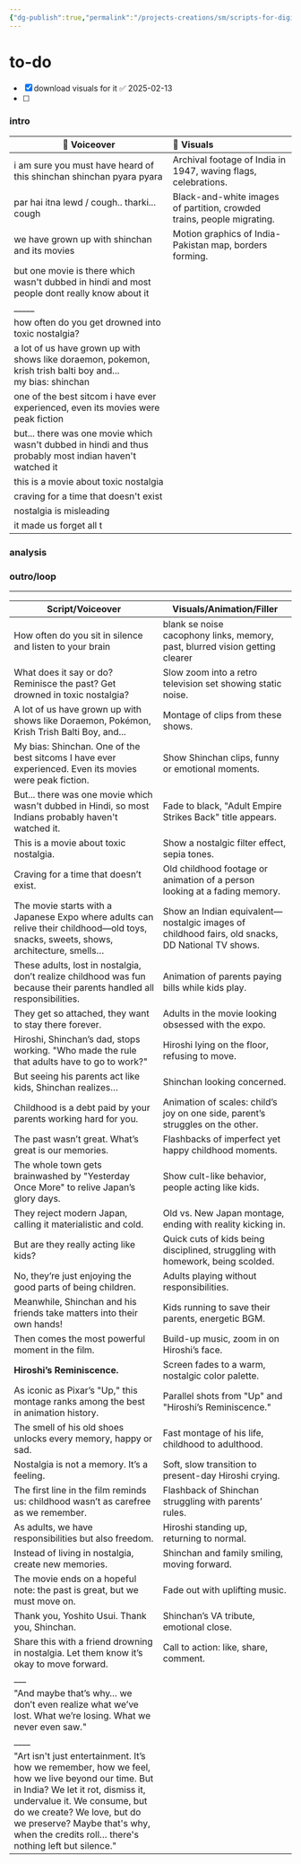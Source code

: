 ```yaml
---
{"dg-publish":true,"permalink":"/projects-creations/sm/scripts-for-digital-garden/currently-working-upon/shinchan/shinchan-reel-chalchitra/","created":"2025-02-12T00:58:34.854+05:30","updated":"2025-02-26T17:40:12.191+05:30"}
---
```


# to-do
- [x] download visuals for it ✅ 2025-02-13
- [ ] 


### intro

| 🎤 **Voiceover**                                                                                                | 🎥 **Visuals**                                                         |
| --------------------------------------------------------------------------------------------------------------- | :--------------------------------------------------------------------- |
| i am sure you must have heard of this shinchan shinchan pyara pyara                                             | Archival footage of India in 1947, waving flags, celebrations.         |
| par hai itna lewd / cough.. tharki... cough                                                                     | Black-and-white images of partition, crowded trains, people migrating. |
| we have grown up with shinchan and its movies                                                                   | Motion graphics of India-Pakistan map, borders forming.                |
| but one movie is there which wasn't dubbed in hindi and most people dont really know about it                   |                                                                        |
| _____                                                                                                           |                                                                        |
| how often do you get drowned into toxic nostalgia?                                                              |                                                                        |
| a lot of us have grown up with shows like doraemon, pokemon, krish trish balti boy and... <br>my bias: shinchan |                                                                        |
| one of the best sitcom i have ever experienced, even its movies were peak fiction                               |                                                                        |
| but... there was one movie which wasn't dubbed in hindi and thus probably most indian haven't watched it        |                                                                        |
| this is a movie about toxic nostalgia                                                                           |                                                                        |
| craving for a time that doesn't exist<br>                                                                       |                                                                        |
| nostalgia is misleading                                                                                         |                                                                        |
| it made us forget all t                                                                                         |                                                                        |

### analysis




### outro/loop




________________

| **Script/Voiceover**                                                                                                                                                                                                                                                                          | **Visuals/Animation/Filler**                                                                     |
| --------------------------------------------------------------------------------------------------------------------------------------------------------------------------------------------------------------------------------------------------------------------------------------------- | ------------------------------------------------------------------------------------------------ |
| How often do you sit in silence and listen to your brain                                                                                                                                                                                                                                      | blank se noise<br>cacophony links, memory, past, blurred vision getting clearer                  |
| What does it say or do? Reminisce the past? Get drowned in toxic nostalgia?                                                                                                                                                                                                                   | Slow zoom into a retro television set showing static noise.                                      |
| A lot of us have grown up with shows like Doraemon, Pokémon, Krish Trish Balti Boy, and...                                                                                                                                                                                                    | Montage of clips from these shows.                                                               |
| My bias: Shinchan. One of the best sitcoms I have ever experienced. Even its movies were peak fiction.                                                                                                                                                                                        | Show Shinchan clips, funny or emotional moments.                                                 |
| But... there was one movie which wasn't dubbed in Hindi, so most Indians probably haven't watched it.                                                                                                                                                                                         | Fade to black, "Adult Empire Strikes Back" title appears.                                        |
| This is a movie about toxic nostalgia.                                                                                                                                                                                                                                                        | Show a nostalgic filter effect, sepia tones.                                                     |
| Craving for a time that doesn’t exist.                                                                                                                                                                                                                                                        | Old childhood footage or animation of a person looking at a fading memory.                       |
| The movie starts with a Japanese Expo where adults can relive their childhood—old toys, snacks, sweets, shows, architecture, smells…                                                                                                                                                          | Show an Indian equivalent—nostalgic images of childhood fairs, old snacks, DD National TV shows. |
| These adults, lost in nostalgia, don’t realize childhood was fun because their parents handled all responsibilities.                                                                                                                                                                          | Animation of parents paying bills while kids play.                                               |
| They get so attached, they want to stay there forever.                                                                                                                                                                                                                                        | Adults in the movie looking obsessed with the expo.                                              |
| Hiroshi, Shinchan’s dad, stops working. "Who made the rule that adults have to go to work?"                                                                                                                                                                                                   | Hiroshi lying on the floor, refusing to move.                                                    |
| But seeing his parents act like kids, Shinchan realizes…                                                                                                                                                                                                                                      | Shinchan looking concerned.                                                                      |
| Childhood is a debt paid by your parents working hard for you.                                                                                                                                                                                                                                | Animation of scales: child’s joy on one side, parent’s struggles on the other.                   |
| The past wasn’t great. What’s great is our memories.                                                                                                                                                                                                                                          | Flashbacks of imperfect yet happy childhood moments.                                             |
| The whole town gets brainwashed by "Yesterday Once More" to relive Japan’s glory days.                                                                                                                                                                                                        | Show cult-like behavior, people acting like kids.                                                |
| They reject modern Japan, calling it materialistic and cold.                                                                                                                                                                                                                                  | Old vs. New Japan montage, ending with reality kicking in.                                       |
| But are they really acting like kids?                                                                                                                                                                                                                                                         | Quick cuts of kids being disciplined, struggling with homework, being scolded.                   |
| No, they’re just enjoying the good parts of being children.                                                                                                                                                                                                                                   | Adults playing without responsibilities.                                                         |
| Meanwhile, Shinchan and his friends take matters into their own hands!                                                                                                                                                                                                                        | Kids running to save their parents, energetic BGM.                                               |
| Then comes the most powerful moment in the film.                                                                                                                                                                                                                                              | Build-up music, zoom in on Hiroshi’s face.                                                       |
| **Hiroshi’s Reminiscence.**                                                                                                                                                                                                                                                                   | Screen fades to a warm, nostalgic color palette.                                                 |
| As iconic as Pixar’s "Up," this montage ranks among the best in animation history.                                                                                                                                                                                                            | Parallel shots from "Up" and "Hiroshi’s Reminiscence."                                           |
| The smell of his old shoes unlocks every memory, happy or sad.                                                                                                                                                                                                                                | Fast montage of his life, childhood to adulthood.                                                |
| Nostalgia is not a memory. It’s a feeling.                                                                                                                                                                                                                                                    | Soft, slow transition to present-day Hiroshi crying.                                             |
| The first line in the film reminds us: childhood wasn’t as carefree as we remember.                                                                                                                                                                                                           | Flashback of Shinchan struggling with parents’ rules.                                            |
| As adults, we have responsibilities but also freedom.                                                                                                                                                                                                                                         | Hiroshi standing up, returning to normal.                                                        |
| Instead of living in nostalgia, create new memories.                                                                                                                                                                                                                                          | Shinchan and family smiling, moving forward.                                                     |
| The movie ends on a hopeful note: the past is great, but we must move on.                                                                                                                                                                                                                     | Fade out with uplifting music.                                                                   |
| Thank you, Yoshito Usui. Thank you, Shinchan.                                                                                                                                                                                                                                                 | Shinchan’s VA tribute, emotional close.                                                          |
| Share this with a friend drowning in nostalgia. Let them know it’s okay to move forward.                                                                                                                                                                                                      | Call to action: like, share, comment.                                                            |
| ___                                                                                                                                                                                                                                                                                           |                                                                                                  |
| "And maybe that’s why… we don’t even realize what we’ve lost. What we’re losing. What we never even saw."                                                                                                                                                                                     |                                                                                                  |
| ____                                                                                                                                                                                                                                                                                          |                                                                                                  |
| "Art isn't just entertainment. It’s how we remember, how we feel, how we live beyond our time. But in India? We let it rot, dismiss it, undervalue it. We consume, but do we create? We love, but do we preserve? Maybe that's why, when the credits roll… there's nothing left but silence." |                                                                                                  |
